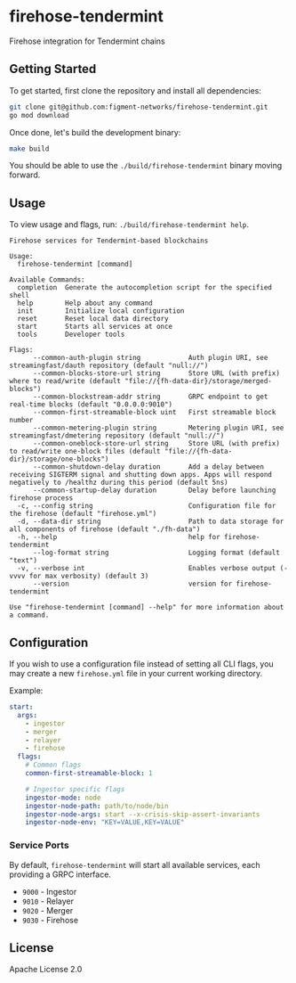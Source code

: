 # firehose-tendermint

Firehose integration for Tendermint chains

## Getting Started

To get started, first clone the repository and install all dependencies:

```bash
git clone git@github.com:figment-networks/firehose-tendermint.git
go mod download
```

Once done, let's build the development binary:

```bash
make build
```

You should be able to use the `./build/firehose-tendermint` binary moving forward.

## Usage

To view usage and flags, run: `./build/firehose-tendermint help`.

```
Firehose services for Tendermint-based blockchains

Usage:
  firehose-tendermint [command]

Available Commands:
  completion  Generate the autocompletion script for the specified shell
  help        Help about any command
  init        Initialize local configuration
  reset       Reset local data directory
  start       Starts all services at once
  tools       Developer tools

Flags:
      --common-auth-plugin string            Auth plugin URI, see streamingfast/dauth repository (default "null://")
      --common-blocks-store-url string       Store URL (with prefix) where to read/write (default "file://{fh-data-dir}/storage/merged-blocks")
      --common-blockstream-addr string       GRPC endpoint to get real-time blocks (default "0.0.0.0:9010")
      --common-first-streamable-block uint   First streamable block number
      --common-metering-plugin string        Metering plugin URI, see streamingfast/dmetering repository (default "null://")
      --common-oneblock-store-url string     Store URL (with prefix) to read/write one-block files (default "file://{fh-data-dir}/storage/one-blocks")
      --common-shutdown-delay duration       Add a delay between receiving SIGTERM signal and shutting down apps. Apps will respond negatively to /healthz during this period (default 5ns)
      --common-startup-delay duration        Delay before launching firehose process
  -c, --config string                        Configuration file for the firehose (default "firehose.yml")
  -d, --data-dir string                      Path to data storage for all components of firehose (default "./fh-data")
  -h, --help                                 help for firehose-tendermint
      --log-format string                    Logging format (default "text")
  -v, --verbose int                          Enables verbose output (-vvvv for max verbosity) (default 3)
      --version                              version for firehose-tendermint

Use "firehose-tendermint [command] --help" for more information about a command.
```

## Configuration

If you wish to use a configuration file instead of setting all CLI flags, you may create a new `firehose.yml`
file in your current working directory.

Example:

```yml
start:
  args:
    - ingestor
    - merger
    - relayer
    - firehose
  flags:
    # Common flags
    common-first-streamable-block: 1

    # Ingestor specific flags
    ingestor-mode: node
    ingestor-node-path: path/to/node/bin
    ingestor-node-args: start --x-crisis-skip-assert-invariants
    ingestor-node-env: "KEY=VALUE,KEY=VALUE"
```

### Service Ports

By default, `firehose-tendermint` will start all available services, each providing a
GRPC interface.

- `9000` - Ingestor
- `9010` - Relayer
- `9020` - Merger
- `9030` - Firehose

## License

Apache License 2.0

